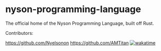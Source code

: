 # nyson-programming-language
The official home of the Nyson Programming Language, built off Rust.

Contributors:

https://github.com/Nyelsonon
https://github.com/AMTitan [![wakatime](https://wakatime.com/badge/github/AMTitan/nyson-programming-language.svg)](https://wakatime.com/badge/github/AMTitan/nyson-programming-language)
